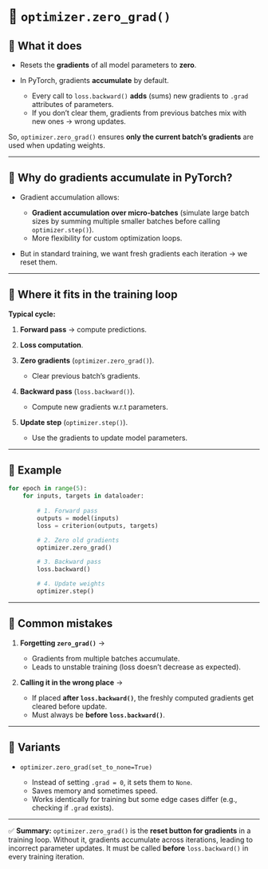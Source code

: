 

# 🔹 `optimizer.zero_grad()`

## 🔸 What it does

* Resets the **gradients** of all model parameters to **zero**.
* In PyTorch, gradients **accumulate** by default.

  * Every call to `loss.backward()` **adds** (sums) new gradients to `.grad` attributes of parameters.
  * If you don’t clear them, gradients from previous batches mix with new ones → wrong updates.

So, `optimizer.zero_grad()` ensures **only the current batch’s gradients** are used when updating weights.

---

## 🔸 Why do gradients accumulate in PyTorch?

* Gradient accumulation allows:

  * **Gradient accumulation over micro-batches** (simulate large batch sizes by summing multiple smaller batches before calling `optimizer.step()`).
  * More flexibility for custom optimization loops.
* But in standard training, we want fresh gradients each iteration → we reset them.

---

## 🔸 Where it fits in the training loop

**Typical cycle:**

1. **Forward pass** → compute predictions.
2. **Loss computation**.
3. **Zero gradients** (`optimizer.zero_grad()`).

   * Clear previous batch’s gradients.
4. **Backward pass** (`loss.backward()`).

   * Compute new gradients w\.r.t parameters.
5. **Update step** (`optimizer.step()`).

   * Use the gradients to update model parameters.

---

## 🔸 Example

```python
for epoch in range(5):
    for inputs, targets in dataloader:
        
        # 1. Forward pass
        outputs = model(inputs)
        loss = criterion(outputs, targets)

        # 2. Zero old gradients
        optimizer.zero_grad()

        # 3. Backward pass
        loss.backward()

        # 4. Update weights
        optimizer.step()
```

---

## 🔸 Common mistakes

1. **Forgetting `zero_grad()`** →

   * Gradients from multiple batches accumulate.
   * Leads to unstable training (loss doesn’t decrease as expected).

2. **Calling it in the wrong place** →

   * If placed **after `loss.backward()`**, the freshly computed gradients get cleared before update.
   * Must always be **before `loss.backward()`**.

---

## 🔸 Variants

* `optimizer.zero_grad(set_to_none=True)`

  * Instead of setting `.grad = 0`, it sets them to `None`.
  * Saves memory and sometimes speed.
  * Works identically for training but some edge cases differ (e.g., checking if `.grad` exists).

---

✅ **Summary:**
`optimizer.zero_grad()` is the **reset button for gradients** in a training loop. Without it, gradients accumulate across iterations, leading to incorrect parameter updates. It must be called **before** `loss.backward()` in every training iteration.


